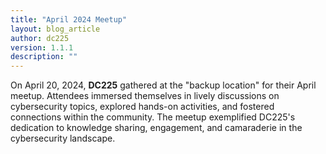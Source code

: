 ```yaml
---
title: "April 2024 Meetup"
layout: blog_article
author: dc225
version: 1.1.1
description: ""
---
```


On April 20, 2024, **DC225** gathered at the "backup location" for their April meetup. Attendees immersed themselves in lively discussions on cybersecurity topics, explored hands-on activities, and fostered connections within the community. The meetup exemplified DC225's dedication to knowledge sharing, engagement, and camaraderie in the cybersecurity landscape.